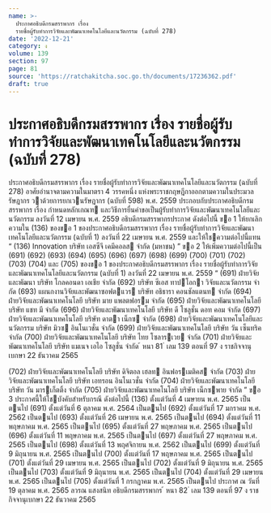 ```yaml
---
name: >-
  ประกาศอธิบดีกรมสรรพากร เรื่อง
  รายชื่อผู้รับทำการวิจัยและพัฒนาเทคโนโลยีและนวัตกรรม (ฉบับที่ 278)
date: '2022-12-21'
category: ง
volume: 139
section: 97
page: 81
source: 'https://ratchakitcha.soc.go.th/documents/17236362.pdf'
draft: true
---
```


# ประกาศอธิบดีกรมสรรพากร เรื่อง รายชื่อผู้รับทำการวิจัยและพัฒนาเทคโนโลยีและนวัตกรรม (ฉบับที่ 278)

ประกาศอธิบดีกรมสรรพากร เรื่อง รายชื่อผู้รับทําการวิจัยและพัฒนาเทคโนโลยีและนวัตกรรม (ฉบับที่ 278) อาศัยอํานาจตามความในมาตรา 4 วรรคหนึ่ง แห่งพระราชกฤษฎีกาออกตามความในประมวลรัษฎากร วาด้วยการยกเวนรัษฎากร (ฉบับที่ 598) พ.ศ. 2559 ประกอบกับประกาศอธิบดีกรมสรรพากร เรื่อง กําหนดหลักเกณฑ และวิธีการยื่นคําขอเป็นผู้รับทําการวิจัยและพัฒนาเทคโนโลยีและนวัตกรรม ลงวันที่ 12 เมษายน พ.ศ. 2559 อธิบดีกรมสรรพากรประกาศ ดังต่อไปนี้ ขอ 1 ให้ยกเลิกความใน (136) ของขอ 1 ของประกาศอธิบดีกรมสรรพากร เรื่อง รายชื่อผู้รับทําการวิจัยและพัฒนาเทคโนโลยีและนวัตกรรม (ฉบับที่ 1) ลงวันที่ 22 เมษายน พ.ศ. 2559 และให้ใชความต่อไปนี้แทน “ (136) Innovation บริษัท เอสซีจี เคมีคอลส จํากัด (มหาชน) ” ขอ 2 ให้เพิ่มความต่อไปนี้เป็น (691) (692) (693) (694) (695) (696) (697) (698) (699) (700) (701) (702) (703) (704) และ (705) ของขอ 1 ของประกาศอธิบดีกรมสรรพากร เรื่อง รายชื่อผู้รับทําการวิจัยและพัฒนาเทคโนโลยีและนวัตกรรม (ฉบับที่ 1) ลงวันที่ 22 เมษายน พ.ศ. 2559 “ (691) ฝ่ายวิจัยและพัฒนา บริษัท โกลคอนดา เอเชีย จํากัด (692) บริษัท ซีเอส ทาปโอกา วิจัยและนวัตกรรม จํากัด (693) แผนกงานวิจัยและพัฒนาซอฟตแวร บริษัท อธิธารา คอนซัลแตนท จํากัด (694) ฝ่ายวิจัยและพัฒนาเทคโนโลยี บริษัท มาย แพลตฟอรม จํากัด (695) ฝ่ายวิจัยและพัฒนาเทคโนโลยี บริษัท แชท มี จํากัด (696) ฝ่ายวิจัยและพัฒนาเทคโนโลยี บริษัท ดี โซลูชั่น ดอท คอม จํากัด (697) ฝ่ายวิจัยและพัฒนาเทคโนโลยี บริษัท ดาตา เน็กซ จํากัด (698) ฝ่ายวิจัยและพัฒนาเทคโนโลยีและนวัตกรรม บริษัท มิวซ อินโนเวชั่น จํากัด (699) ฝ่ายวิจัยและพัฒนาเทคโนโลยี บริษัท วัน เซ็นทริค จํากัด (700) ฝ่ายวิจัยและพัฒนาเทคโนโลยี บริษัท ไทย โซลารเวย จํากัด (701) ฝ่ายวิจัยและพัฒนาเทคโนโลยี บริษัท แมเนจ เอไอ โซลูชั่น จํากัด ้ หนา 81 ่ เลม 139 ตอนที่ 97 ง ราชกิจจานุเบกษา 22 ธันวาคม 2565

(702) ฝ่ายวิจัยและพัฒนาเทคโนโลยี บริษัท ดิจิตอล เฮลท อินฟอรเมติคส จํากัด (703) ฝ่ายวิจัยและพัฒนาเทคโนโลยี บริษัท เอทรอน อินโนเวชั่น จํากัด (704) ฝ่ายวิจัยและพัฒนาเทคโนโลยี บริษัท วัน มารเก็ตติ้ง จํากัด (705) ฝ่ายวิจัยและพัฒนาเทคโนโลยี บริษัท เน็กซพาย จํากัด ” ขอ 3 ประกาศนี้ให้ใชบังคับสําหรับกรณี ดังต่อไปนี้ (136) ตั้งแต่วันที่ 4 เมษายน พ.ศ. 2565 เป็นตนไป (691) ตั้งแต่วันที่ 6 ตุลาคม พ.ศ. 2564 เป็นตนไป (692) ตั้งแต่วันที่ 17 มกราคม พ.ศ. 2562 เป็นตนไป (693) ตั้งแต่วันที่ 26 เมษายน พ.ศ. 2565 เป็นตนไป (694) ตั้งแต่วันที่ 11 พฤษภาคม พ.ศ. 2565 เป็นตนไป (695) ตั้งแต่วันที่ 27 พฤษภาคม พ.ศ. 2565 เป็นตนไป (696) ตั้งแต่วันที่ 11 พฤษภาคม พ.ศ. 2565 เป็นตนไป (697) ตั้งแต่วันที่ 27 พฤษภาคม พ.ศ. 2565 เป็นตนไป (698) ตั้งแต่วันที่ 13 พฤศจิกายน พ.ศ. 2562 เป็นตนไป (699) ตั้งแต่วันที่ 9 มิถุนายน พ.ศ. 2565 เป็นตนไป (700) ตั้งแต่วันที่ 17 พฤษภาคม พ.ศ. 2565 เป็นตนไป (701) ตั้งแต่วันที่ 29 เมษายน พ.ศ. 2565 เป็นตนไป (702) ตั้งแต่วันที่ 9 มิถุนายน พ.ศ. 2565 เป็นตนไป (703) ตั้งแต่วันที่ 9 มิถุนายน พ.ศ. 2565 เป็นตนไป (704) ตั้งแต่วันที่ 29 เมษายน พ.ศ. 2565 เป็นตนไป (705) ตั้งแต่วันที่ 1 กรกฎาคม พ.ศ. 2565 เป็นตนไป ประกาศ ณ วันที่ 19 ตุลาคม พ.ศ. 2565 ลวรณ แสงสนิท อธิบดีกรมสรรพากร ้ หนา 82 ่ เลม 139 ตอนที่ 97 ง ราชกิจจานุเบกษา 22 ธันวาคม 2565
